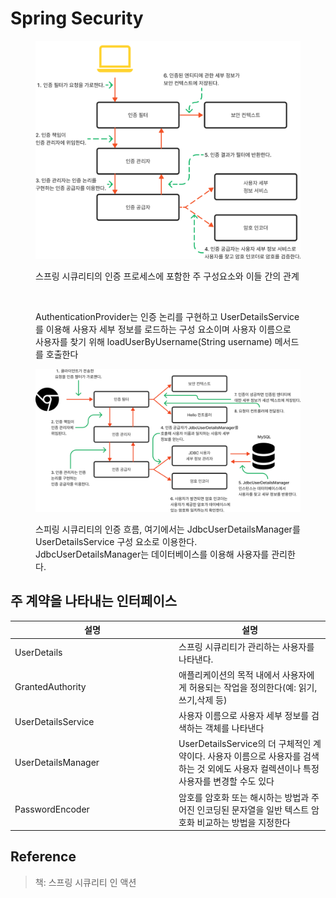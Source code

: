 # Spring Security



<figure><img src="../../../.gitbook/assets/image (14) (1) (1).png" alt=""><figcaption><p>스프링 시큐리티의 인증 프로세스에 포함한 주 구성요소와 이들 간의 관계</p></figcaption></figure>

<figure><img src="../../../.gitbook/assets/시큐리티.png" alt=""><figcaption><p>AuthenticationProvider는 인증 논리를 구현하고 UserDetailsService를 이용해 사용자 세부 정보를 로드하는 구성 요소이며 사용자 이름으로 사용자를 찾기 위해 loadUserByUsername(String username) 메서드를 호출한다</p></figcaption></figure>

<figure><img src="../../../.gitbook/assets/image (2) (1).png" alt=""><figcaption><p>스피링 시큐리티의 인증 흐름, 여기에서는 JdbcUserDetailsManager를 UserDetailsService 구성 요소로 이용한다. JdbcUserDetailsManager는 데이터베이스를 이용해 사용자를 관리한다.</p></figcaption></figure>

## 주 계약을 나타내는 인터페이스

<table><thead><tr><th width="248">설명</th><th>설명</th></tr></thead><tbody><tr><td>UserDetails</td><td>스프링 시큐리티가 관리하는 사용자를 나타낸다.</td></tr><tr><td>GrantedAuthority</td><td>애플리케이션의 목적 내에서 사용자에게 허용되는 작업을 정의한다(예: 읽기,쓰기,삭제 등)</td></tr><tr><td>UserDetailsService</td><td>사용자 이름으로 사용자 세부 정보를 검색하는 객체를 나타낸다</td></tr><tr><td>UserDetailsManager</td><td>UserDetailsService의 더 구체적인 계약이다. 사용자 이름으로 사용자를 검색하는 것 외에도 사용자 컬렉션이나 특정 사용자를 변경할 수도 있다</td></tr><tr><td>PasswordEncoder</td><td>암호를 암호화 또는 해시하는 방법과 주어진 인코딩된 문자열을 일반 텍스트 암호화 비교하는 방법을 지정한다</td></tr></tbody></table>

## Reference

> 책: 스프링 시큐리티 인 액션
